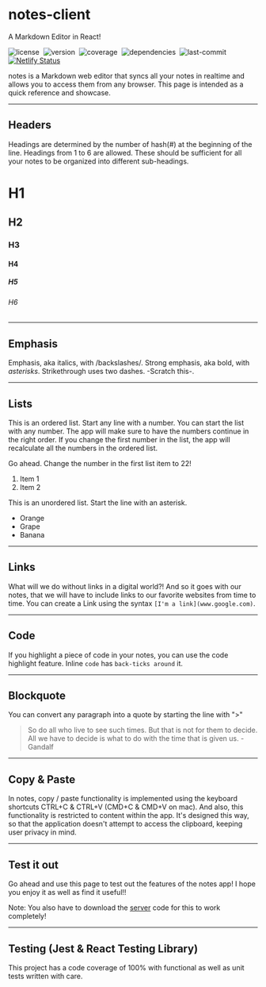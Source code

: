 # notes-client

A Markdown Editor in React!

![license](https://img.shields.io/github/license/raravi/notes-client)&nbsp;&nbsp;![version](https://img.shields.io/github/package-json/v/raravi/notes-client)&nbsp;&nbsp;![coverage](https://img.shields.io/codecov/c/gh/raravi/notes-client)&nbsp;&nbsp;![dependencies](https://img.shields.io/depfu/raravi/notes-client)&nbsp;&nbsp;![last-commit](https://img.shields.io/github/last-commit/raravi/notes-client)[![Netlify Status](https://api.netlify.com/api/v1/badges/d150a33a-1e50-49ee-a7a2-048d515a574e/deploy-status)](https://app.netlify.com/sites/notes-raravi/deploys)

notes is a Markdown web editor that syncs all your notes in realtime and allows you to access them from any browser. This page is intended as a quick reference and showcase.

---
## Headers

Headings are determined by the number of hash(#) at the beginning of the line. Headings from 1 to 6 are allowed. These should be sufficient for all your notes to be organized into different sub-headings.
# H1
## H2
### H3
#### H4
##### H5
###### H6

---
## Emphasis

Emphasis, aka italics, with /backslashes/.
Strong emphasis, aka bold, with *asterisks*.
Strikethrough uses two dashes. -Scratch this-.

---
## Lists

This is an ordered list. Start any line with a number. You can start the list with any number. The app will make sure to have the numbers continue in the right order. If you change the first number in the list, the app will recalculate all the numbers in the ordered list.

Go ahead. Change the number in the first list item to 22!
1. Item 1
2. Item 2

This is an unordered list. Start the line with an asterisk.
* Orange
* Grape
* Banana

---
## Links

What will we do without links in a digital world?! And so it goes with our notes, that we will have to include links to our favorite websites from time to time. You can create a Link using the syntax `[I'm a link](www.google.com)`.

---
## Code

If you highlight a piece of code in your notes, you can use the code highlight feature. Inline `code` has `back-ticks around` it.

---
## Blockquote

You can convert any paragraph into a quote by starting the line with ">"

> So do all who live to see such times. But that is not for them to decide. All we have to decide is what to do with the time that is given us. - Gandalf

---
## Copy & Paste

In notes, copy / paste functionality is implemented using the keyboard shortcuts CTRL+C & CTRL+V (CMD+C & CMD+V on mac). And also, this functionality is restricted to content within the app. It's designed this way, so that the application doesn't attempt to access the clipboard, keeping user privacy in mind.

---
## Test it out

Go ahead and use this page to test out the features of the notes app!
I hope you enjoy it as well as find it useful!!

Note: You also have to download the [server](https://github.com/raravi/notes-server) code for this to work completely!

---

## Testing (Jest & React Testing Library)

This project has a code coverage of 100% with functional as well as unit tests written with care.
